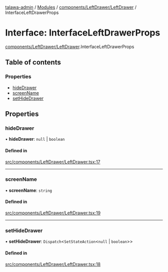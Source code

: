 [talawa-admin](../README.md) / [Modules](../modules.md) / [components/LeftDrawer/LeftDrawer](../modules/components_LeftDrawer_LeftDrawer.md) / InterfaceLeftDrawerProps

# Interface: InterfaceLeftDrawerProps

[components/LeftDrawer/LeftDrawer](../modules/components_LeftDrawer_LeftDrawer.md).InterfaceLeftDrawerProps

## Table of contents

### Properties

- [hideDrawer](components_LeftDrawer_LeftDrawer.InterfaceLeftDrawerProps.md#hidedrawer)
- [screenName](components_LeftDrawer_LeftDrawer.InterfaceLeftDrawerProps.md#screenname)
- [setHideDrawer](components_LeftDrawer_LeftDrawer.InterfaceLeftDrawerProps.md#sethidedrawer)

## Properties

### hideDrawer

• **hideDrawer**: ``null`` \| `boolean`

#### Defined in

[src/components/LeftDrawer/LeftDrawer.tsx:17](https://github.com/wingman47/talawa-admin/blob/b199b2f/src/components/LeftDrawer/LeftDrawer.tsx#L17)

___

### screenName

• **screenName**: `string`

#### Defined in

[src/components/LeftDrawer/LeftDrawer.tsx:19](https://github.com/wingman47/talawa-admin/blob/b199b2f/src/components/LeftDrawer/LeftDrawer.tsx#L19)

___

### setHideDrawer

• **setHideDrawer**: `Dispatch`\<`SetStateAction`\<``null`` \| `boolean`\>\>

#### Defined in

[src/components/LeftDrawer/LeftDrawer.tsx:18](https://github.com/wingman47/talawa-admin/blob/b199b2f/src/components/LeftDrawer/LeftDrawer.tsx#L18)
